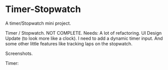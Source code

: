 # Timer-Stopwatch
A timer/Stopwatch mini project.


Timer / Stopwatch.
NOT COMPLETE.
Needs: 
A lot of refactoring. 
UI Design Update (to look more like a clock). 
I need to add a dynamic timer input. 
And some other little features like tracking laps on the stopwatch.

Screenshots.

Timer:



